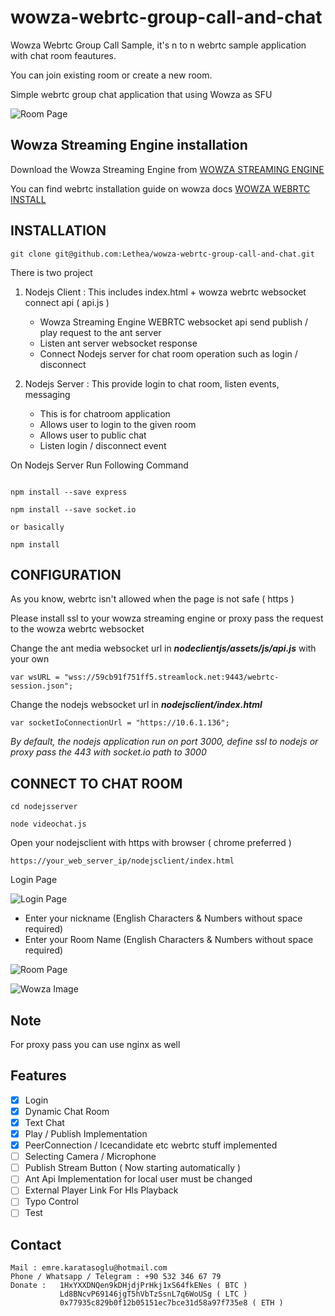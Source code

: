# wowza-webrtc-group-call-and-chat
Wowza Webrtc Group Call Sample, it's n to n webrtc sample application with chat room feautures.

You can join existing room or create a new room.

Simple webrtc group chat application that using Wowza as SFU

![Room Page](https://image.prntscr.com/image/u5-KbF4HRWS1EA5_9ODcxA.png)


Wowza Streaming Engine installation
---------------------------------
Download the Wowza Streaming Engine from [WOWZA STREAMING ENGINE]

You can find webrtc installation guide on wowza docs [WOWZA WEBRTC INSTALL]


INSTALLATION
---------------------------------
```
git clone git@github.com:Lethea/wowza-webrtc-group-call-and-chat.git
```

 There is two project 
1. Nodejs Client : This includes index.html + wowza webrtc websocket connect api ( api.js )
   * Wowza Streaming Engine WEBRTC websocket api send publish / play request to the ant server 
   * Listen ant server websocket response 
   * Connect Nodejs server for chat room operation such as login / disconnect 
   
2. Nodejs Server : This provide login to chat room, listen events, messaging
   * This is for chatroom application
   * Allows user to login to the given room
   * Allows user to public chat
   * Listen login / disconnect event

On Nodejs Server Run Following Command
```

npm install --save express

npm install --save socket.io

or basically

npm install

```

CONFIGURATION
----------------------------------
As you know, webrtc isn't allowed when the page is not safe ( https )

Please install ssl to your wowza streaming engine or proxy pass the request to the wowza webrtc websocket 

Change the ant media websocket url in _**nodeclientjs/assets/js/api.js**_ with your own

```
var wsURL = "wss://59cb91f751ff5.streamlock.net:9443/webrtc-session.json";
```

Change the nodejs websocket url in _**nodejsclient/index.html**_

```
var socketIoConnectionUrl = "https://10.6.1.136";
```
*By default, the nodejs application run on port 3000, 
define ssl to nodejs or proxy pass the 443 with socket.io path to 3000*

CONNECT TO CHAT ROOM
-----------------------------

```
cd nodejsserver

node videochat.js
```

Open your nodejsclient with https with browser ( chrome preferred )

````
https://your_web_server_ip/nodejsclient/index.html
````

Login Page

![Login Page](https://image.prntscr.com/image/i0Xlxv4dTZa39FT3ywhIzA.png)

* Enter your nickname  (English Characters & Numbers without space required)
* Enter your Room Name (English Characters & Numbers without space required)

![Room Page](https://image.prntscr.com/image/u5-KbF4HRWS1EA5_9ODcxA.png)

![Wowza Image](https://image.prntscr.com/image/gy_wmKXTSQWPbgQ3Y-GHbg.png)

Note
-------------
For proxy pass you can use nginx as well

Features
-------------
- [x] Login 
- [x] Dynamic Chat Room
- [x] Text Chat
- [x] Play / Publish Implementation
- [x] PeerConnection / Icecandidate etc webrtc stuff implemented
- [ ] Selecting Camera / Microphone
- [ ] Publish Stream Button ( Now starting automatically )
- [ ] Ant Api Implementation for local user must be changed
- [ ] External Player Link For Hls Playback
- [ ] Typo Control
- [ ] Test

Contact
------------
````
Mail : emre.karatasoglu@hotmail.com
Phone / Whatsapp / Telegram : +90 532 346 67 79
Donate :   1HxYXXDNQen9kDHjdjPrHkj1xS64fkENes ( BTC )
           Ld8BNcvP69146jgT5hVbTzSsnL7q6WoUSg ( LTC ) 
           0x77935c829b0f12b05151ec7bce31d58a97f735e8 ( ETH ) 
````






[WOWZA STREAMING ENGINE]:https://www.wowza.com/pricing/installer
[WOWZA WEBRTC INSTALL]:https://www.wowza.com/docs/how-to-use-webrtc-with-wowza-streaming-engine
